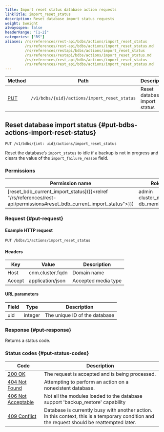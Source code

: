 ```yaml
---
Title: Import reset status database action requests
linkTitle: import_reset_status
description: Reset database import status requests
weight: $weight
alwaysopen: false
headerRange: "[1-2]"
categories: ["RS"]
aliases: /rs/references/rest-api/bdbs/actions/import_reset_status
         /rs/references/rest-api/bdbs/actions/import_reset_status.md
         /rs/references/restapi/bdbs/actions/import_reset_status
         /rs/references/restapi/bdbs/actions/import_reset_status.md
         /rs/references/rest_api/bdbs/actions/import_reset_status
         /rs/references/rest_api/bdbs/actions/import_reset_status.md
---
```


| Method | Path | Description |
|--------|------|-------------|
| [PUT](#put-bdbs-actions-import-reset-status) | `/v1/bdbs/{uid}/actions/import_reset_status` | Reset database import status |

## Reset database import status {#put-bdbs-actions-import-reset-status}

	PUT /v1/bdbs/{int: uid}/actions/import_reset_status

Reset the database’s `import_status` to idle if a backup is not in progress and clears the value of the `import_failure_reason` field.

### Permissions

| Permission name | Roles |
|-----------------|-------|
| [reset_bdb_current_import_status]({{<relref "/rs/references/rest-api/permissions#reset_bdb_current_import_status">}}) | admin<br />cluster_member<br />db_member |

### Request {#put-request}

#### Example HTTP request

```sh
PUT /bdbs/1/actions/import_reset_status
```


#### Headers

| Key | Value | Description |
|-----|-------|-------------|
| Host | cnm.cluster.fqdn | Domain name |
| Accept | application/json | Accepted media type |


#### URL parameters

| Field | Type | Description |
|-------|------|-------------|
| uid | integer | The unique ID of the database |

### Response {#put-response}

Returns a status code.

### Status codes {#put-status-codes}

| Code | Description |
|------|-------------|
| [200 OK](http://www.w3.org/Protocols/rfc2616/rfc2616-sec10.html#sec10.2.1) | The request is accepted and is being processed. |
| [404 Not Found](http://www.w3.org/Protocols/rfc2616/rfc2616-sec10.html#sec10.4.5) | Attempting to perform an action on a nonexistent database. |
| [406 Not Acceptable](http://www.w3.org/Protocols/rfc2616/rfc2616-sec10.html#sec10.4.7) | Not all the modules loaded to the database support 'backup_restore' capability |
| [409 Conflict](http://www.w3.org/Protocols/rfc2616/rfc2616-sec10.html#sec10.4.10) | Database is currently busy with another action. In this context, this is a temporary condition and the request should be reattempted later. |
